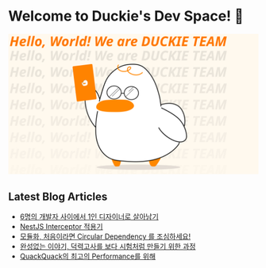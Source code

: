 # Welcome to Duckie's Dev Space! 🥳

![](/assets/dev_banner.svg)

## Latest Blog Articles

<!-- BLOG-POST-LIST:START -->
- [6명의 개발자 사이에서 1인 디자이너로 살아남기](https://blog.duckie.team/6%EB%AA%85%EC%9D%98-%EA%B0%9C%EB%B0%9C%EC%9E%90-%EC%82%AC%EC%9D%B4%EC%97%90%EC%84%9C-1%EC%9D%B8-%EB%94%94%EC%9E%90%EC%9D%B4%EB%84%88%EB%A1%9C-%EC%82%B4%EC%95%84%EB%82%A8%EA%B8%B0-786cb61936dd?source=rss----f4cd2e25357---4)
- [NestJS Interceptor 적용기](https://blog.duckie.team/nestjs-interceptor-%EC%A0%81%EC%9A%A9%EA%B8%B0-9c8fb231c38b?source=rss----f4cd2e25357---4)
- [모듈화, 처음이라면 Circular Dependency 를 조심하세요!](https://blog.duckie.team/%EB%AA%A8%EB%93%88%ED%99%94-%EC%B2%98%EC%9D%8C%EC%9D%B4%EB%9D%BC%EB%A9%B4-%EC%9D%B4%EA%B2%83-%EB%A7%8C%EC%9D%80-%EC%95%8C%EC%95%84%EB%91%90%EC%84%B8%EC%9A%94-47540b78e190?source=rss----f4cd2e25357---4)
- [완성없는 이야기, 덕력고사를 보다 시험처럼 만들기 위한 과정](https://blog.duckie.team/%EC%99%84%EC%84%B1%EC%97%86%EB%8A%94-%EC%9D%B4%EC%95%BC%EA%B8%B0-%EB%8D%95%EB%A0%A5%EA%B3%A0%EC%82%AC%EB%A5%BC-%EB%B3%B4%EB%8B%A4-%EC%8B%9C%ED%97%98%EC%B2%98%EB%9F%BC-%EB%A7%8C%EB%93%A4%EA%B8%B0-%EC%9C%84%ED%95%9C-%EA%B3%BC%EC%A0%95-feaf082b8dc?source=rss----f4cd2e25357---4)
- [QuackQuack의 최고의 Performance를 위해](https://blog.duckie.team/quack-quack%EC%9D%98-%EC%B5%9C%EA%B3%A0%EC%9D%98-performance%EB%A5%BC-%EC%9C%84%ED%95%B4-ad54421715bc?source=rss----f4cd2e25357---4)
<!-- BLOG-POST-LIST:END -->
